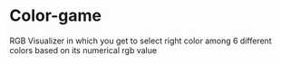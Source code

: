 # Color-game
RGB Visualizer in which you get to select right color among 6 different colors based on its numerical rgb value
